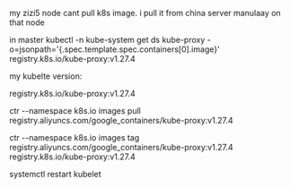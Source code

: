 

my zizi5 node cant pull k8s image. i pull it from china server manulaay on that node

in master
 kubectl -n kube-system get ds kube-proxy -o=jsonpath='{.spec.template.spec.containers[0].image}'
registry.k8s.io/kube-proxy:v1.27.4


my kubelte version:

registry.k8s.io/kube-proxy:v1.27.4

ctr --namespace k8s.io images pull registry.aliyuncs.com/google_containers/kube-proxy:v1.27.4


ctr --namespace k8s.io images tag registry.aliyuncs.com/google_containers/kube-proxy:v1.27.4 registry.k8s.io/kube-proxy:v1.27.4


systemctl restart kubelet





